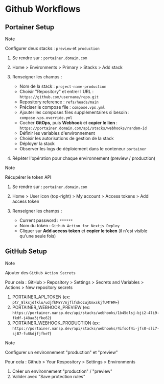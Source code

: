 # Github Workflows

## Portainer Setup

> [!NOTE]
> Configurer deux stacks : `preview` et `production`

1. Se rendre sur : `portainer.domain.com`

2. Home > Environments > Primary > Stacks > Add stack

3. Renseigner les champs :
    - Nom de la stack : `project-name-production`
    - Choisir "Repository" et entrer l'URL : `https://github.com/username/repo.git`
    - Repository reference : `refs/heads/main`
    - Préciser le compose file : `compose.vps.yml`
    - Ajouter les composes files supplémentaires si besoin : `compose.vps.override.yml`
    - Cocher **GitOps**, puis **Webhook** et **copier le lien** : `https://portainer.domain.com/api/stacks/webhooks/random-id`
    - Définir les variables d'environnement
    - Choisir les autorisations de gestion de la stack
    - Déployer la stack
    - Observer les logs de déploiement dans le conteneur `portainer`

4. Répéter l'opération pour chaque environnement (preview / production)

> [!NOTE]
> Récupérer le token API

1. Se rendre sur : `portainer.domain.com`

2. Home > User icon (top-right) > My account > Access tokens > Add access token

3. Renseigner les champs :
    - Current password : `******`
    - Nom du token : `Github Action for Nextjs Deploy`
    - Cliquer sur **Add access token** et **copier le token** (il n'est visible qu'une seule fois)

## GitHub Setup

> [!NOTE]
> Ajouter des `GitHub Action Secrets`

Pour cela : GitHub > Repository > Settings > Secrets and Variables > Actions > New repository secrets

1. PORTAINER_API_TOKEN (ex: `ptr_8lksjdfklu/udjfkMYr/mjflfskozujUmxskjfUMTHM=`)
2. PORTAINER_WEBHOOK_PREVIEW (ex: `https://portainer.nansp.dev/api/stacks/webhooks/1b45dlsj-bji2-4li9-fkdf-j48aa3jfke62`)
3. PORTAINER_WEBHOOK_PRODUCTION (ex: `https://portainer.nansp.dev/api/stacks/webhooks/4ifsof4i-jfs8-sli7-sj87-fu8kdjfjfke7`)

<!-- -> Ajouter la Deploy Key
Pour cela : Github > Your Repository > Settings > Deploy keys

1. Ajouter la Deploy Key
2. Etc. -->

> [!NOTE]
> Configurer un environnement "production" et "preview"

Pour cela : Github > Your Respository > Settings > Environments

1. Créer un environnement "production" / "preview"
    <!-- 2. Cocher "Required reviewers" -->
    <!-- 3. S'ajouter soi-même en tant que reviewer -->
2. Valider avec "Save protection rules"
